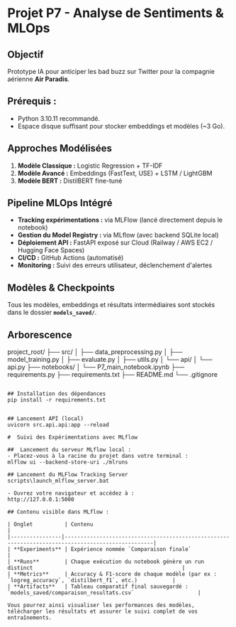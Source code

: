 # Projet P7 - Analyse de Sentiments & MLOps

## Objectif
Prototype IA pour anticiper les bad buzz sur Twitter pour la compagnie aérienne **Air Paradis**.

## Prérequis :
- Python 3.10.11 recommandé.
- Espace disque suffisant pour stocker embeddings et modèles (~3 Go).

## Approches Modélisées
1. **Modèle Classique :** Logistic Regression + TF-IDF
2. **Modèle Avancé :** Embeddings (FastText, USE) + LSTM / LightGBM
3. **Modèle BERT :** DistilBERT fine-tuné

## Pipeline MLOps Intégré
- **Tracking expérimentations :** via MLFlow (lancé directement depuis le notebook)
- **Gestion du Model Registry :** via MLflow (avec backend SQLite local)
- **Déploiement API :** FastAPI exposé sur Cloud (Railway / AWS EC2 / Hugging Face Spaces)
- **CI/CD :** GitHub Actions (automatisé)
- **Monitoring :** Suivi des erreurs utilisateur, déclenchement d'alertes

## Modèles & Checkpoints
Tous les modèles, embeddings et résultats intermédiaires sont stockés dans le dossier **`models_saved/`**.

## Arborescence

project_root/
├── src/
│   ├── data_preprocessing.py
│   ├── model_training.py
│   ├── evaluate.py
│   ├── utils.py
│   └── api/
│       └── api.py
├── notebooks/
│   └── P7_main_notebook.ipynb
├── requirements.py
├── requirements.txt
├── README.md
└── .gitignore
```

## Installation des dépendances
pip install -r requirements.txt


## Lancement API (local)
uvicorn src.api.api:app --reload

#  Suivi des Expérimentations avec MLflow

##  Lancement du serveur MLflow local :
- Placez-vous à la racine du projet dans votre terminal :
mlflow ui --backend-store-uri ./mlruns

## Lancement du MLFlow Tracking Server
scripts\launch_mlflow_server.bat

- Ouvrez votre navigateur et accédez à :
http://127.0.0.1:5000

## Contenu visible dans MLflow :

| Onglet          | Contenu                                                                                         |
|----------------|--------------------------------------------------------------------------------------------------|
| **Experiments** | Expérience nommée `Comparaison finale`                                                            |
| **Runs**        | Chaque exécution du notebook génère un run distinct                                               |
| **Metrics**     | Accuracy & F1-score de chaque modèle (par ex : `logreg_accuracy`, `distilbert_f1`, etc.)           |
| **Artifacts**   | Tableau comparatif final sauvegardé : `models_saved/comparaison_resultats.csv`                    |

Vous pourrez ainsi visualiser les performances des modèles, télécharger les résultats et assurer le suivi complet de vos entraînements.